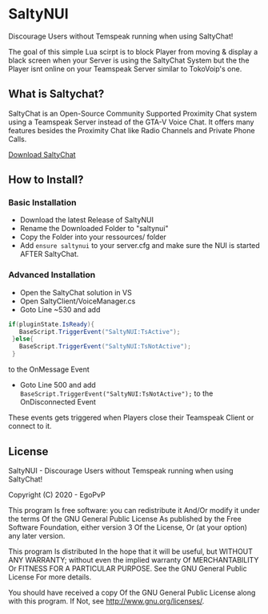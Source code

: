 # SaltyNUI
Discourage Users without Temspeak running when using SaltyChat!


The goal of this simple Lua scirpt is to block Player from moving & display a black screen when your Server is using the SaltyChat System but the the Player isnt online on your Teamspeak Server similar to TokoVoip's one.

## What is Saltychat?
SaltyChat is an Open-Source Community Supported Proximity Chat system using a Teamspeak Server instead of the GTA-V Voice Chat. 
It offers many features besides the Proximity Chat like Radio Channels and Private Phone Calls.

[Download SaltyChat](https://github.com/saltminede/saltychat-fivem)

## How to Install?
### Basic Installation
- Download the latest Release of SaltyNUI
- Rename the Downloaded Folder to "saltynui"
- Copy the Folder into your ressources/ folder
- Add `ensure saltynui` to your server.cfg and make sure the NUI is started AFTER SaltyChat.

### Advanced Installation
- Open the SaltyChat solution in VS
- Open SaltyClient/VoiceManager.cs
- Goto Line ~530 and add 
```c#
if(pluginState.IsReady){
   BaseScript.TriggerEvent("SaltyNUI:TsActive");
 }else{
   BaseScript.TriggerEvent("SaltyNUI:TsNotActive");
 } 
```
to the OnMessage Event
- Goto Line 500 and add `BaseScript.TriggerEvent("SaltyNUI:TsNotActive");` to the OnDisconnected Event

These events gets triggered when Players close their Teamspeak Client or connect to it.

## License

SaltyNUI - Discourage Users without Temspeak running when using SaltyChat!

Copyright (C) 2020 - EgoPvP

This program Is free software: you can redistribute it And/Or modify it under the terms Of the GNU General Public License As published by the Free Software Foundation, either version 3 Of the License, Or (at your option) any later version.

This program Is distributed In the hope that it will be useful, but WITHOUT ANY WARRANTY; without even the implied warranty Of MERCHANTABILITY Or FITNESS FOR A PARTICULAR PURPOSE. See the GNU General Public License For more details.

You should have received a copy Of the GNU General Public License along with this program. If Not, see http://www.gnu.org/licenses/.
